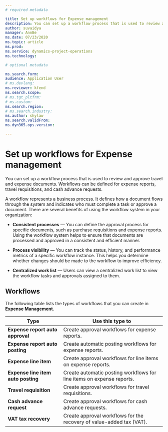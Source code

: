 ```yaml
---
# required metadata

title: Set up workflows for Expense management
description: You can set up a workflow process that is used to review and approve travel and expense documents.
author: suvaidya
manager: AnnBe
ms.date: 07/23/2020
ms.topic: article
ms.prod: 
ms.service: dynamics-project-operations
ms.technology: 

# optional metadata

ms.search.form: 
audience: Application User
# ms.devlang: 
ms.reviewer: kfend
ms.search.scope: 
# ms.tgt_pltfrm: 
# ms.custom: 
ms.search.region: 
# ms.search.industry: 
ms.author: shylaw
ms.search.validFrom: 
ms.dyn365.ops.version: 

---
```


# Set up workflows for Expense management


You can set up a workflow process that is used to review and approve travel and expense documents. Workflows can be defined for expense reports, travel requisitions, and cash advance requests.

A workflow represents a business process. It defines how a document flows through the system and indicates who must complete a task  or approve a document. There are several benefits of using the workflow system in your organization:

-   **Consistent processes** — You can define the approval process for specific documents, such as purchase requisitions and expense reports. Using the workflow system helps to ensure that documents are processed and approved in a consistent and efficient manner.

-   **Process visibility** — You can track the status, history, and performance metrics of a specific workflow instance. This helps you  determine whether changes should be made to the workflow to improve efficiency.

-   **Centralized work list** — Users can view a centralized work list to view the workflow tasks and approvals assigned to them. 

## Workflows 

The following table lists the types of workflows that you can create in **Expense Management**.


|              <strong>Type</strong>              |                   <strong>Use this type to</strong>                   |
|-------------------------------------------------|-----------------------------------------------------------------------|
|   <strong>Expense report auto approval</strong> |            Create approval workflows for expense reports.             |
|  <strong>Expense report auto posting</strong>   |        Create automatic posting workflows for expense reports.        |
|       <strong>Expense line item</strong>        |     Create approval workflows for line items on expense reports.      |
| <strong>Expense line item auto posting</strong> | Create automatic posting workflows for line items on expense reports. |
|       <strong>Travel requisition</strong>       |          Create approval workflows for travel requisitions.           |
|      <strong>Cash advance request</strong>      |         Create approval workflows for cash advance requests.          |
|        <strong>VAT tax recovery</strong>        | Create approval workflows for the recovery of value-added tax (VAT).  |

